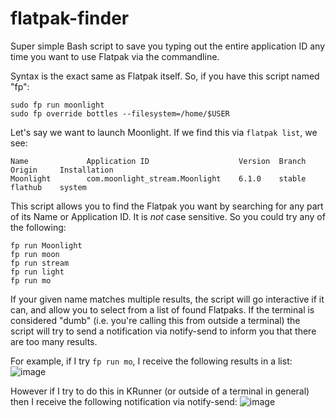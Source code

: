 # flatpak-finder
Super simple Bash script to save you typing out the entire application ID any time you want to use Flatpak via the commandline.

Syntax is the exact same as Flatpak itself. So, if you have this script named "fp":

```
sudo fp run moonlight
sudo fp override bottles --filesystem=/home/$USER
```

Let's say we want to launch Moonlight.
If we find this via `flatpak list`, we see:
```
Name             Application ID                    Version  Branch    Origin     Installation
Moonlight        com.moonlight_stream.Moonlight    6.1.0    stable    flathub    system
```

This script allows you to find the Flatpak you want by searching for any part of its Name or Application ID. It is _not_ case sensitive.
So you could try any of the following:
```
fp run Moonlight
fp run moon
fp run stream
fp run light
fp run mo
```

If your given name matches multiple results, the script will go interactive if it can, and allow you to select from a list of found Flatpaks.
If the terminal is considered "dumb" (i.e. you're calling this from outside a terminal) the script will try to send a notification via notify-send to inform you that there are too many results.

For example, if I try `fp run mo`, I receive the following results in a list:
![image](https://github.com/user-attachments/assets/1350c11e-dc51-4fbd-ae6c-8e8ecc3fe166)

However if I try to do this in KRunner (or outside of a terminal in general) then I receive the following notification via notify-send:
![image](https://github.com/user-attachments/assets/fd0a41dc-9646-463b-8f74-c640d3752276)


